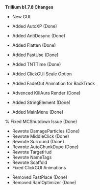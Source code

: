 **Trillium b1.7.8 Changes**
+ New GUI
+ Added AutoXP (Done)
+ Added AntiDesync (Done)
+ Added Flatten (Done)
+ Added FastUse (Done)
+ Added TNTTime (Done)
+ Added ClickGUI Scale Option
+ Added FadeOut Animation for BackTrack
+ Advenced KillAura Render (Done)

+ Added StringElement (Done)
+ Added MainMenu (Done)

% Fixed MCShutdown Issue (Done)

* Rewrote DamageParticles (Done)
* Rewrote MiddleClick (Done)
* Rewrote Surround (Done)
* Rewrote AutoChunkDupe (Done)
* Rewrote TargetHud
* Rewrote NameTags
* Rewrote Scaffold
* Fixed ClickGUI Animations

- Removed FastPlace (Done)
- Removed RamOptimizer (Done)
